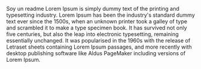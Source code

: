Soy un readme
Lorem Ipsum is simply dummy text of the printing and typesetting industry. Lorem Ipsum has been the industry's standard 
 dummy text ever since the 1500s, when an unknown printer took a galley of type and scrambled it to make a type specimen 
 book. It has survived not only five centuries, but also the leap into electronic typesetting, remaining essentially 
 unchanged. It was popularised in the 1960s with the release of Letraset sheets containing Lorem Ipsum passages, and more 
 recently with desktop publishing software like Aldus PageMaker including versions of Lorem Ipsum.
    